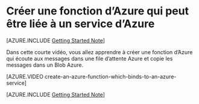 <properties
   pageTitle="Créer une fonction d’Azure qui peut être liée à un service Azure | Microsoft Azure"
   description="Créer une fonction d’Azure, une application sans serveur, qui interagit avec d’autres Services Azure."
   services="functions"
   documentationCenter="dev-center-name"
   authors="yochay"
   manager="manager-alias"
   editor=""
   tags=""
   keywords="Azure fonctions, fonctions, traitement de l’événement, webhooks, cluster dynamique, architecture sans serveur"/>

<tags
   ms.service="functions"
   ms.devlang="multiple"
   ms.topic="get-started-article"
   ms.tgt_pltfrm="multiple"
   ms.workload="na"
   ms.date="03/09/2016"
   ms.author="yochayk@microsoft.com"/>
   
# <a name="create-an-azure-function-which-binds-to-an-azure-service"></a>Créer une fonction d’Azure qui peut être liée à un service d’Azure
   
[AZURE.INCLUDE [Getting Started Note](../../includes/functions-getting-started.md)]

Dans cette courte vidéo, vous allez apprendre à créer une fonction d’Azure qui écoute aux messages dans une file d’attente Azure et copie les messages dans un Blob Azure. 

[AZURE.VIDEO create-an-azure-function-which-binds-to-an-azure-service]
&nbsp;

[AZURE.INCLUDE [Getting Started Note](../../includes/functions-get-help.md)]